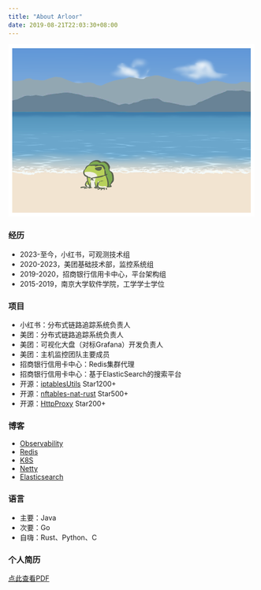 ```yaml
---
title: "About Arloor"
date: 2019-08-21T22:03:30+08:00
---
```


![](/img/青蛙海.png)

### 经历

- 2023-至今，小红书，可观测技术组
- 2020-2023，美团基础技术部，监控系统组
- 2019-2020，招商银行信用卡中心，平台架构组
- 2015-2019，南京大学软件学院，工学学士学位

### 项目

- 小红书：分布式链路追踪系统负责人
- 美团：分布式链路追踪系统负责人
- 美团：可视化大盘（对标Grafana）开发负责人
- 美团：主机监控团队主要成员
- 招商银行信用卡中心：Redis集群代理
- 招商银行信用卡中心：基于ElasticSearch的搜索平台
- 开源：[iptablesUtils](https://github.com/arloor/iptablesUtils) Star1200+
- 开源：[nftables-nat-rust](https://github.com/arloor/nftables-nat-rust) Star500+
- 开源：[HttpProxy](https://github.com/arloor/HttpProxy) Star200+

### 博客

- [Observability](/tags/observability/)
- [Redis](/tags/redis/)
- [K8S](/tags/k8s/)
- [Netty](/tags/netty/)
- [Elasticsearch](/tags/elasticsearch/)

### 语言

- 主要：Java
- 次要：Go
- 自嗨：Rust、Python、C

### 个人简历

[点此查看PDF](/liuganghuan-resume.pdf)